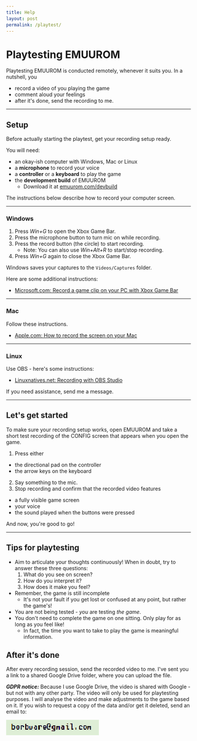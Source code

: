 ```yaml
---
title: Help
layout: post
permalink: /playtest/
---
```


# Playtesting EMUUROM

Playtesting EMUUROM is conducted remotely, whenever it suits you. In a nutshell, you

* record a video of you playing the game
* comment aloud your feelings
* after it's done, send the recording to me.

---

## Setup

Before actually starting the playtest, get your recording setup ready. 

You will need:
* an okay-ish computer with Windows, Mac or Linux
* a **microphone** to record your voice
* a **controller** or a **keyboard** to play the game
* the **development build** of EMUUROM
  * Download it at [emuurom.com/devbuild](https://www.emuurom.com/devbuild)

The instructions below describe how to record your computer screen.

---

### Windows

1. Press *Win+G* to open the Xbox Game Bar.
2. Press the microphone button to turn mic on while recording.
3. Press the record button (the circle) to start recording.
   * Note: You can also use *Win+Alt+R* to start/stop recording.
4. Press *Win+G* again to close the Xbox Game Bar.

Windows saves your captures to the `Videos/Captures` folder.

Here are some additional instructions:
* [Microsoft.com: Record a game clip on your PC with Xbox Game Bar](https://support.microsoft.com/en-us/windows/record-a-game-clip-on-your-pc-with-xbox-game-bar-2f477001-54d4-1276-9144-b0416a307f3c)

---

### Mac

Follow these instructions.

* [Apple.com: How to record the screen on your Mac](https://support.apple.com/en-us/HT208721)

---

### Linux

Use OBS - here's some instructions:
* [Linuxnatives.net: Recording with OBS Studio](https://linuxnatives.net/2020/recording-with-obs-studio)

If you need assistance, send me a message.

---

## Let's get started

To make sure your recording setup works, open EMUUROM and take a short test recording of the CONFIG screen that appears when you open the game.

1. Press either 
  * the directional pad on the controller 
  * the arrow keys on the keyboard
2. Say something to the mic.
3. Stop recording and confirm that the recorded video features
  * a fully visible game screen 
  * your voice
  * the sound played when the buttons were pressed

And now, you're good to go!

---

## Tips for playtesting

* Aim to articulate your thoughts continuously! When in doubt, try to answer these three questions:
  1. What do you see on screen?
  2. How do you interpret it?
  3. How does it make you feel?
* Remember, the game is still incomplete
  * It's not your fault if you get lost or confused at any point, but rather the game's!
* You are not being tested - *you* are testing *the game*.
* You don't need to complete the game on one sitting. Only play for as long as you feel like!
  * In fact, the time you want to take to play the game is meaningful information.

## After it's done

After every recording session, send the recorded video to me. I've sent you a link to a shared Google Drive folder, where you can upload the file.

***GDPR notice:*** Because I use Google Drive, the video is shared with Google - but not with any other party. The video will only be used for playtesting purposes. I will analyse the video and make adjustments to the game based on it. If you wish to request a copy of the data and/or get it deleted, send an email to:

![](/images/email.png)

